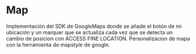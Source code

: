 # Map
Implementación del SDK de GoogleMaps donde se añade el botón de mi ubicación y un marquer  que se actualiza cada vez que se detecta un cambio de posicion con ACCESS FINE LOCATION.
Personalizacion de mapa con la herramienta de mapstyle de google.
